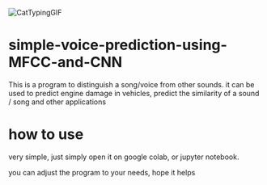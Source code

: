 ![CatTypingGIF](https://user-images.githubusercontent.com/56450870/125214059-2a49dc00-e2df-11eb-99b6-772c1f277dc3.gif)


# simple-voice-prediction-using-MFCC-and-CNN
This is a program to distinguish a song/voice from other sounds. it can be used to predict engine damage in vehicles, predict the similarity of a sound / song and other applications

# how to use
very simple, just simply open it on google colab, or jupyter notebook.

you can adjust the program to your needs, hope it helps

